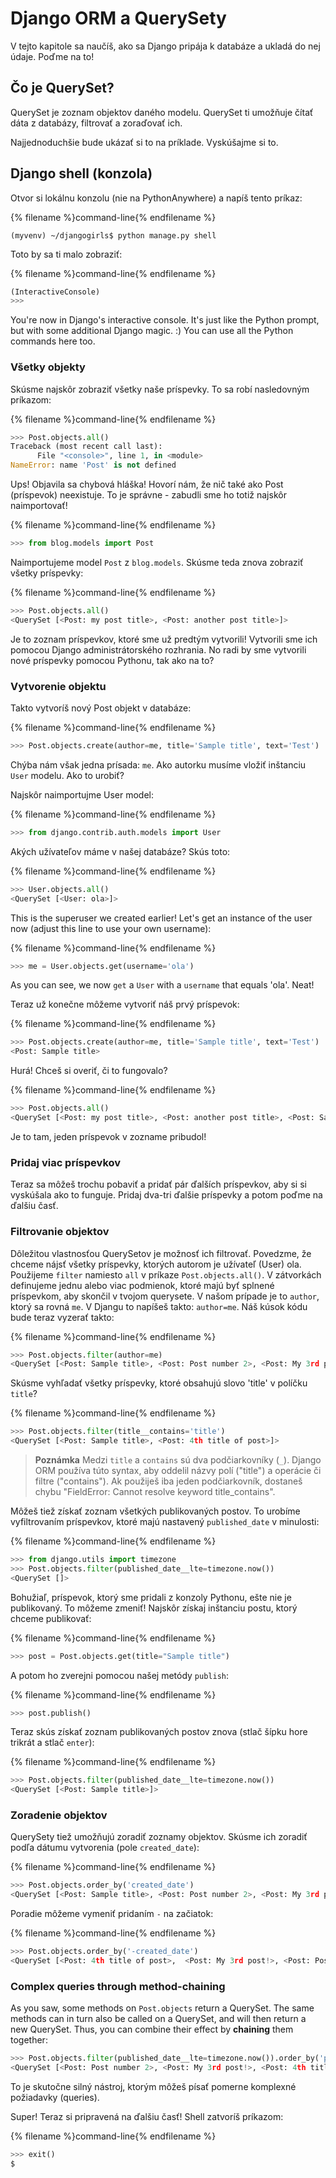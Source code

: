 # Django ORM a QuerySety

V tejto kapitole sa naučíš, ako sa Django pripája k databáze a ukladá do nej údaje. Poďme na to!

## Čo je QuerySet?

QuerySet je zoznam objektov daného modelu. QuerySet ti umožňuje čítať dáta z databázy, filtrovať a zoraďovať ich.

Najjednoduchšie bude ukázať si to na príklade. Vyskúšajme si to.

## Django shell (konzola)

Otvor si lokálnu konzolu (nie na PythonAnywhere) a napíš tento príkaz:

{% filename %}command-line{% endfilename %}

    (myvenv) ~/djangogirls$ python manage.py shell
    

Toto by sa ti malo zobraziť:

{% filename %}command-line{% endfilename %}

```python
(InteractiveConsole)
>>>
```

You're now in Django's interactive console. It's just like the Python prompt, but with some additional Django magic. :) You can use all the Python commands here too.

### Všetky objekty

Skúsme najskôr zobraziť všetky naše príspevky. To sa robí nasledovným príkazom:

{% filename %}command-line{% endfilename %}

```python
>>> Post.objects.all()
Traceback (most recent call last):
      File "<console>", line 1, in <module>
NameError: name 'Post' is not defined
```

Ups! Objavila sa chybová hláška! Hovorí nám, že nič také ako Post (príspevok) neexistuje. To je správne - zabudli sme ho totiž najskôr naimportovať!

{% filename %}command-line{% endfilename %}

```python
>>> from blog.models import Post
```

Naimportujeme model `Post` z `blog.models`. Skúsme teda znova zobraziť všetky príspevky:

{% filename %}command-line{% endfilename %}

```python
>>> Post.objects.all()
<QuerySet [<Post: my post title>, <Post: another post title>]>
```

Je to zoznam príspevkov, ktoré sme už predtým vytvorili! Vytvorili sme ich pomocou Django administrátorského rozhrania. No radi by sme vytvorili nové príspevky pomocou Pythonu, tak ako na to?

### Vytvorenie objektu

Takto vytvoríš nový Post objekt v databáze:

{% filename %}command-line{% endfilename %}

```python
>>> Post.objects.create(author=me, title='Sample title', text='Test')
```

Chýba nám však jedna prísada: `me`. Ako autorku musíme vložiť inštanciu `User` modelu. Ako to urobiť?

Najskôr naimportujme User model:

{% filename %}command-line{% endfilename %}

```python
>>> from django.contrib.auth.models import User
```

Akých užívateľov máme v našej databáze? Skús toto:

{% filename %}command-line{% endfilename %}

```python
>>> User.objects.all()
<QuerySet [<User: ola>]>
```

This is the superuser we created earlier! Let's get an instance of the user now (adjust this line to use your own username):

{% filename %}command-line{% endfilename %}

```python
>>> me = User.objects.get(username='ola')
```

As you can see, we now `get` a `User` with a `username` that equals 'ola'. Neat!

Teraz už konečne môžeme vytvoriť náš prvý príspevok:

{% filename %}command-line{% endfilename %}

```python
>>> Post.objects.create(author=me, title='Sample title', text='Test')
<Post: Sample title>
```

Hurá! Chceš si overiť, či to fungovalo?

{% filename %}command-line{% endfilename %}

```python
>>> Post.objects.all()
<QuerySet [<Post: my post title>, <Post: another post title>, <Post: Sample title>]>
```

Je to tam, jeden príspevok v zozname pribudol!

### Pridaj viac príspevkov

Teraz sa môžeš trochu pobaviť a pridať pár ďalších príspevkov, aby si si vyskúšala ako to funguje. Pridaj dva-tri ďalšie príspevky a potom poďme na ďalšiu časť.

### Filtrovanie objektov

Dôležitou vlastnosťou QuerySetov je možnosť ich filtrovať. Povedzme, že chceme nájsť všetky príspevky, ktorých autorom je užívateľ (User) ola. Použijeme `filter` namiesto `all` v príkaze `Post.objects.all()`. V zátvorkách definujeme jednu alebo viac podmienok, ktoré majú byť splnené príspevkom, aby skončil v tvojom querysete. V našom prípade je to `author`, ktorý sa rovná `me`. V Djangu to napíšeš takto: `author=me`. Náš kúsok kódu bude teraz vyzerať takto:

{% filename %}command-line{% endfilename %}

```python
>>> Post.objects.filter(author=me)
<QuerySet [<Post: Sample title>, <Post: Post number 2>, <Post: My 3rd post!>, <Post: 4th title of post>]>
```

Skúsme vyhľadať všetky príspevky, ktoré obsahujú slovo 'title' v políčku `title`?

{% filename %}command-line{% endfilename %}

```python
>>> Post.objects.filter(title__contains='title')
<QuerySet [<Post: Sample title>, <Post: 4th title of post>]>
```

> **Poznámka** Medzi `title` a `contains` sú dva podčiarkovníky (`_`). Django ORM používa túto syntax, aby oddelil názvy polí ("title") a operácie či filtre ("contains"). Ak použiješ iba jeden podčiarkovník, dostaneš chybu "FieldError: Cannot resolve keyword title_contains".

Môžeš tiež získať zoznam všetkých publikovaných postov. To urobíme vyfiltrovaním príspevkov, ktoré majú nastavený `published_date` v minulosti:

{% filename %}command-line{% endfilename %}

```python
>>> from django.utils import timezone
>>> Post.objects.filter(published_date__lte=timezone.now())
<QuerySet []>
```

Bohužiaľ, príspevok, ktorý sme pridali z konzoly Pythonu, ešte nie je publikovaný. To môžeme zmeniť! Najskôr získaj inštanciu postu, ktorý chceme publikovať:

{% filename %}command-line{% endfilename %}

```python
>>> post = Post.objects.get(title="Sample title")
```

A potom ho zverejni pomocou našej metódy `publish`:

{% filename %}command-line{% endfilename %}

```python
>>> post.publish()
```

Teraz skús získať zoznam publikovaných postov znova (stlač šípku hore trikrát a stlač `enter`):

{% filename %}command-line{% endfilename %}

```python
>>> Post.objects.filter(published_date__lte=timezone.now())
<QuerySet [<Post: Sample title>]>
```

### Zoradenie objektov

QuerySety tiež umožňujú zoradiť zoznamy objektov. Skúsme ich zoradiť podľa dátumu vytvorenia (pole `created_date`):

{% filename %}command-line{% endfilename %}

```python
>>> Post.objects.order_by('created_date')
<QuerySet [<Post: Sample title>, <Post: Post number 2>, <Post: My 3rd post!>, <Post: 4th title of post>]>
```

Poradie môžeme vymeniť pridaním `-` na začiatok:

{% filename %}command-line{% endfilename %}

```python
>>> Post.objects.order_by('-created_date')
<QuerySet [<Post: 4th title of post>,  <Post: My 3rd post!>, <Post: Post number 2>, <Post: Sample title>]>
```

### Complex queries through method-chaining

As you saw, some methods on `Post.objects` return a QuerySet. The same methods can in turn also be called on a QuerySet, and will then return a new QuerySet. Thus, you can combine their effect by **chaining** them together:

```python
>>> Post.objects.filter(published_date__lte=timezone.now()).order_by('published_date')
<QuerySet [<Post: Post number 2>, <Post: My 3rd post!>, <Post: 4th title of post>, <Post: Sample title>]>
```

To je skutočne silný nástroj, ktorým môžeš písať pomerne komplexné požiadavky (queries).

Super! Teraz si pripravená na ďalšiu časť! Shell zatvoríš príkazom:

{% filename %}command-line{% endfilename %}

```python
>>> exit()
$
```